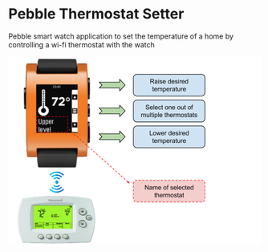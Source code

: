 Pebble Thermostat Setter
========================

Pebble smart watch application to set the temperature of a home by controlling a wi-fi thermostat with the watch

![Pebble Thermostat Setter Application](https://raw.githubusercontent.com/jose-troche/Documentation/master/PebbleThermostatSetter/PebbleThermostatSetterDiagram.png)

